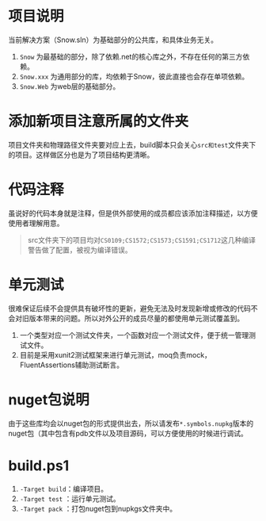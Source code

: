 # 项目说明

当前解决方案（Snow.sln）为基础部分的公共库，和具体业务无关。

1. `Snow` 为最基础的部分，除了依赖.net的核心库之外，不存在任何的第三方依赖。
2. `Snow.xxx` 为通用部分的库，均依赖于Snow，彼此直接也会存在单项依赖。
3. `Snow.Web` 为web层的基础部分。

# 添加新项目注意所属的文件夹

项目文件夹和物理路径文件夹要对应上去，build脚本只会关心`src和test`文件夹下的项目。这样做区分也是为了项目结构更清晰。

# 代码注释
虽说好的代码本身就是注释，但是供外部使用的成员都应该添加注释描述，以方便使用者理解用意。
> src文件夹下的项目均对`CS0109;CS1572;CS1573;CS1591;CS1712`这几种编译警告做了配置，被视为编译错误。

# 单元测试
很难保证后续不会提供具有破坏性的更新，避免无法及时发现新增或修改的代码不会对旧版本带来的问题。所以对外公开的成员尽量的都使用单元测试覆盖到。
1. 一个类型对应一个测试文件夹，一个函数对应一个测试文件，便于统一管理测试文件。
2. 目前是采用xunit2测试框架来进行单元测试，moq负责mock，FluentAssertions辅助测试断言。

# nuget包说明
由于这些库均会以nuget包的形式提供出去，所以请发布`*.symbols.nupkg`版本的nuget包（其中包含有pdb文件以及项目源码，可以方便使用的时候进行调试。

# build.ps1

1. `-Target build`：编译项目。
2. `-Target test` ：运行单元测试。
3. `-Target pack` ：打包nuget包到nupkgs文件夹中。